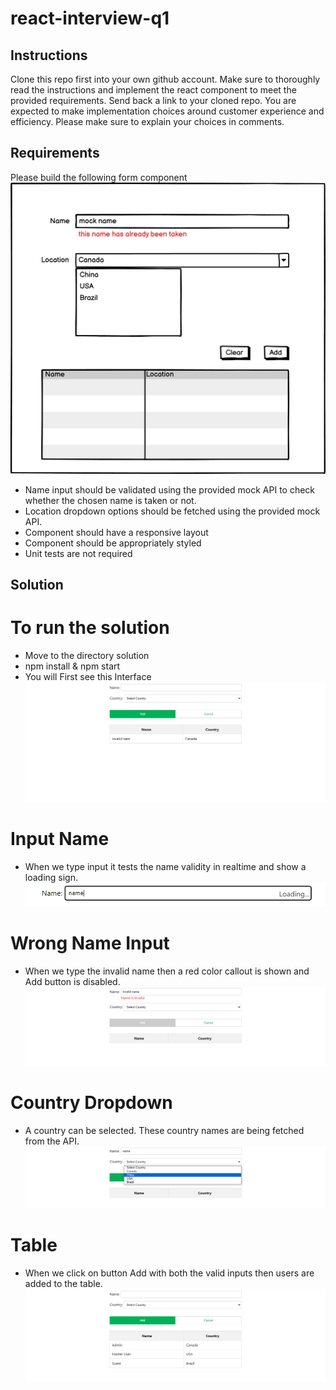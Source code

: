 # react-interview-q1

## Instructions

Clone this repo first into your own github account. Make sure to thoroughly read the instructions and implement the react component to meet the provided requirements. Send back a link to your cloned repo. You are expected to make implementation choices around customer experience and efficiency. Please make sure to explain your choices in comments.

## Requirements

Please build the following form component
![form component mock](./mock.png)

* Name input should be validated using the provided mock API to check whether the chosen name is taken or not.
* Location dropdown options should be fetched using the provided mock API.
* Component should have a responsive layout
* Component should be appropriately styled
* Unit tests are not required

## Solution

# To run the solution

* Move to the directory solution
* npm install & npm start
* You will First see this Interface
![Initial Screen](./InitialInterface.PNG)

# Input Name
* When we type input it tests the name validity in realtime  and show a loading sign.
![Name Input](./NameInput.PNG)

# Wrong Name Input
* When we type the invalid name then a red color callout is shown and Add button is disabled.
  ![Invalid Name Input](./InvalidNameInput.png)

# Country Dropdown
* A country can be selected. These country names are being fetched from the API.
  ![Country Select DropDown](./CountrySelectDropDown.png)

# Table
* When we click on button Add with both the valid inputs then users are added to the table.
  ![Table](./Table.PNG)
